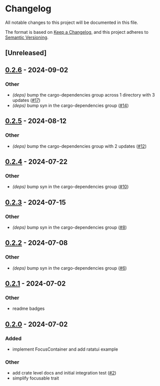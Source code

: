 # Changelog
All notable changes to this project will be documented in this file.

The format is based on [Keep a Changelog](https://keepachangelog.com/en/1.0.0/),
and this project adheres to [Semantic Versioning](https://semver.org/spec/v2.0.0.html).

## [Unreleased]

## [0.2.6](https://github.com/joshka/focusable/compare/focusable-derive-v0.2.5...focusable-derive-v0.2.6) - 2024-09-02

### Other
- *(deps)* bump the cargo-dependencies group across 1 directory with 3 updates ([#17](https://github.com/joshka/focusable/pull/17))
- *(deps)* bump syn in the cargo-dependencies group ([#14](https://github.com/joshka/focusable/pull/14))

## [0.2.5](https://github.com/joshka/focusable/compare/focusable-derive-v0.2.4...focusable-derive-v0.2.5) - 2024-08-12

### Other
- *(deps)* bump the cargo-dependencies group with 2 updates ([#12](https://github.com/joshka/focusable/pull/12))

## [0.2.4](https://github.com/joshka/focusable/compare/focusable-derive-v0.2.3...focusable-derive-v0.2.4) - 2024-07-22

### Other
- *(deps)* bump syn in the cargo-dependencies group ([#10](https://github.com/joshka/focusable/pull/10))

## [0.2.3](https://github.com/joshka/focusable/compare/focusable-derive-v0.2.2...focusable-derive-v0.2.3) - 2024-07-15

### Other
- *(deps)* bump syn in the cargo-dependencies group ([#8](https://github.com/joshka/focusable/pull/8))

## [0.2.2](https://github.com/joshka/focusable/compare/focusable-derive-v0.2.1...focusable-derive-v0.2.2) - 2024-07-08

### Other
- *(deps)* bump syn in the cargo-dependencies group ([#6](https://github.com/joshka/focusable/pull/6))

## [0.2.1](https://github.com/joshka/focusable/compare/focusable-derive-v0.2.0...focusable-derive-v0.2.1) - 2024-07-02

### Other
- readme badges

## [0.2.0](https://github.com/joshka/focusable/compare/focusable-derive-v0.1.1...focusable-derive-v0.2.0) - 2024-07-02

### Added
- implement FocusContainer and add ratatui example

### Other
- add crate level docs and initial integration test ([#2](https://github.com/joshka/focusable/pull/2))
- simplify focusable trait
